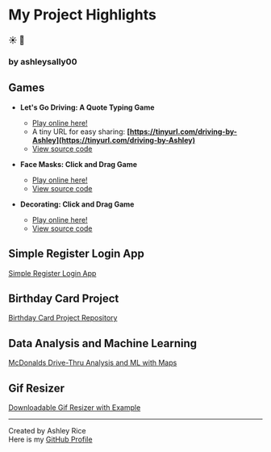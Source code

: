 # My Project Highlights   	
### :sunny:  :blue_book: 
### by ashleysally00

## Games

- **Let's Go Driving: A Quote Typing Game**
  - [Play online here!](https://ashleysally00.github.io/lets-go-driving-speed-typing-game/)
  - A tiny URL for easy sharing:
  **[https://tinyurl.com/driving-by-Ashley](https://tinyurl.com/driving-by-Ashley)**
  - [View source code](https://github.com/ashleysally00/lets-go-driving-speed-typing-game)

- **Face Masks: Click and Drag Game**
  - [Play online here!](https://ashleysally00.github.io/face-mask-game/)
  - [View source code](https://github.com/ashleysally00/face-mask-game)

- **Decorating: Click and Drag Game**
  - [Play online here!](https://ashleysally00.github.io/DecoratingGame/)
  - [View source code](https://github.com/ashleysally00/DecoratingGame)



## Simple Register Login App

[Simple Register Login App](https://github.com/ashleysally00/simple-register-login-app)

## Birthday Card Project

[Birthday Card Project Repository](https://github.com/ashleysally00/the-birthday-card-project)

## Data Analysis and Machine Learning

[McDonalds Drive-Thru Analysis and ML with Maps](https://github.com/ashleysally00/McDonaldsDrive-ThroughAnalysisAndMachineLearningModeling)

## Gif Resizer

[Downloadable Gif Resizer with Example](https://github.com/ashleysally00/keep_flying_gif_resize_project)

---

Created by Ashley Rice  
Here is my [GitHub Profile](https://github.com/ashleysally00)
